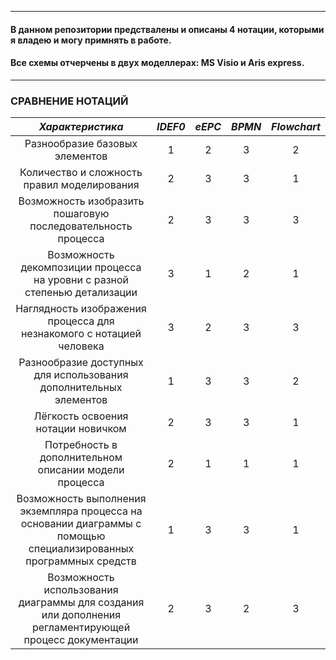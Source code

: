 _____________

#### В данном репозитории предствалены и описаны 4 нотации, которыми я владею и могу примнять в работе.    
#### Все схемы отчерчены в двух моделлерах: MS Visio и Aris express.  
________________________
    
### СРАВНЕНИЕ НОТАЦИЙ    
     
| *Характеристика* |  *IDEF0* | *eEPC* | *BPMN* | *Flowchart* |
|:--------------:|:------:|:------:|:------:|:------:|
| Разнообразие базовых элементов |1|2|3|2|
|Количество и сложность правил моделирования|2|3|3|1|
|Возможность изобразить пошаговую последовательность процесса|2|3|3|3|
|Возможность декомпозиции процесса на уровни с разной степенью детализации|3|1|2|1|
|Наглядность изображения процесса для незнакомого с нотацией человека|3|2|3|3| 
|Разнообразие доступных для использования дополнительных элементов|1|3|3|2|
|Лёгкость освоения нотации новичком|2|3|3|1| 
|Потребность в дополнительном описании модели процесса|2|1|1|1|
| Возможность выполнения экземпляра процесса на основании диаграммы с помощью специализированных программных средств|1|3|3|1|
|Возможность использования диаграммы для создания или дополнения регламентирующей процесс документации|2|3|2|3|

